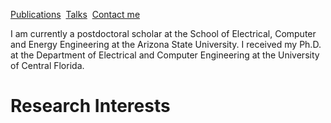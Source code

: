<a href="https://scholar.google.com/scholar?hl=en&as_sdt=0%2C3&q=pouria+saidi&btnG=">Publications</a> &nbsp;[Talks](Talks.md) &nbsp;<a href="/contact.md/">Contact me</a> &nbsp; 

I am currently a postdoctoral scholar at the School of Electrical, Computer and Energy Engineering at the Arizona State University. I received my Ph.D. at the Department of Electrical and Computer Engineering at the University of Central Florida.

# Research Interests

